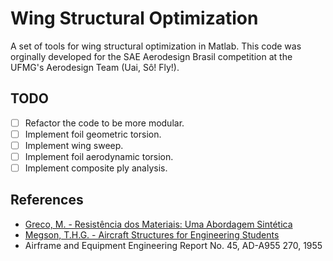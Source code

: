 # Wing Structural Optimization
A set of tools for wing structural optimization in Matlab.
This code was orginally developed for the SAE Aerodesign Brasil competition at
the UFMG's Aerodesign Team (Uai, Sô! Fly!).

## TODO
 - [ ] Refactor the code to be more modular.
 - [ ] Implement foil geometric torsion.
 - [ ] Implement wing sweep.
 - [ ] Implement foil aerodynamic torsion.
 - [ ] Implement composite ply analysis.

## References

 - [Greco, M. - Resistência dos Materiais: Uma Abordagem Sintética](https://www.amazon.com.br/Resist%C3%AAncia-dos-Materiais-Marcelo-Greco/dp/8535274588)
 - [Megson, T.H.G. - Aircraft Structures for Engineering Students](https://www.amazon.com.br/Aircraft-Structures-Engineering-Students-T-H-G/dp/0081009143)
 - Airframe and Equipment Engineering Report No. 45, AD-A955 270, 1955
 
 
